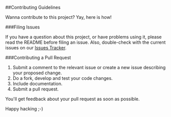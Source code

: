 ##Contributing Guidelines

Wanna contribute to this project? Yay, here is how!

###Filing Issues

If you have a question about this project, or have problems using it, please read the README before filing an issue. Also, double-check with the current issues on our [Issues Tracker](https://github.com/zalando/spoton/issues).

###Contributing a Pull Request

1. Submit a comment to the relevant issue or create a new issue describing your proposed change.
2. Do a fork, develop and test your code changes.
3. Include documentation.
4. Submit a pull request.

You'll get feedback about your pull request as soon as possible.

Happy hacking ;-)
